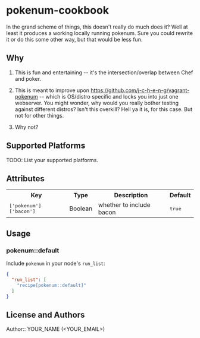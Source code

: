 # pokenum-cookbook

In the grand scheme of things, this doesn't really do much does it? Well at least it produces a working locally running pokenum. Sure you could rewrite it or do this some other way, but that would be less fun. 

## Why

1) This is fun and entertaining -- it's the intersection/overlap between Chef and poker.

2) This is meant to improve upon https://github.com/j-c-h-e-n-g/vagrant-pokenum -- which is OS/distro specific and locks you into just one webserver. You might wonder, why would you really bother testing against different distros? Isn't this overkill? Hell ya it is, for this case. But not for other things. 

3) Why not? 

## Supported Platforms

TODO: List your supported platforms.

## Attributes

<table>
  <tr>
    <th>Key</th>
    <th>Type</th>
    <th>Description</th>
    <th>Default</th>
  </tr>
  <tr>
    <td><tt>['pokenum']['bacon']</tt></td>
    <td>Boolean</td>
    <td>whether to include bacon</td>
    <td><tt>true</tt></td>
  </tr>
</table>

## Usage

### pokenum::default

Include `pokenum` in your node's `run_list`:

```json
{
  "run_list": [
    "recipe[pokenum::default]"
  ]
}
```

## License and Authors

Author:: YOUR_NAME (<YOUR_EMAIL>)
